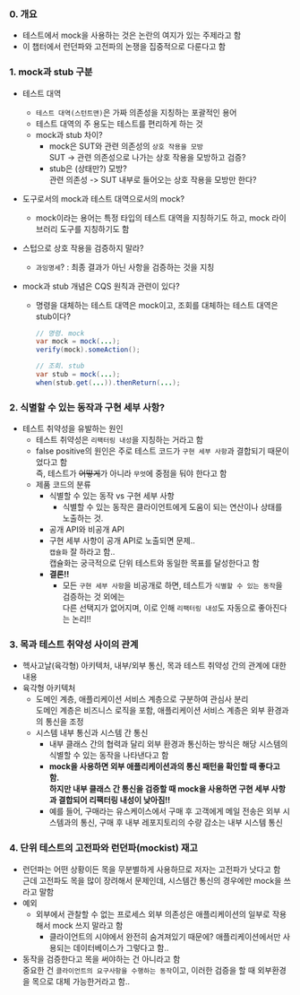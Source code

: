 ### 0. 개요
- 테스트에서 mock을 사용하는 것은 논란의 여지가 있는 주제라고 함
- 이 챕터에서 런던파와 고전파의 논쟁을 집중적으로 다룬다고 함

### 1. mock과 stub 구분
- 테스트 대역
  - `테스트 대역(스턴트맨)`은 가짜 의존성을 지칭하는 포괄적인 용어
  - 테스트 대역의 주 용도는 테스트를 편리하게 하는 것
  - mock과 stub 차이?
    - mock은 SUT와 관련 의존성의 `상호 작용을 모방`  
      SUT -> 관련 의존성으로 나가는 상호 작용을 모방하고 검증?
    - stub은 (상태만?) 모방?  
      관련 의존성 -> SUT 내부로 들어오는 상호 작용을 모방만 한다?
- 도구로서의 mock과 테스트 대역으로서의 mock?
  - mock이라는 용어는 특정 타입의 테스트 대역을 지칭하기도 하고, mock 라이브러리 도구를 지칭하기도 함
- 스텁으로 상호 작용을 검증하지 말라?
  - `과잉명세`? : 최종 결과가 아닌 사항을 검증하는 것을 지칭

- mock과 stub 개념은 CQS 원칙과 관련이 있다?
  - 명령을 대체하는 테스트 대역은 mock이고, 조회를 대체하는 테스트 대역은 stub이다?
    ```java
    // 명령. mock
    var mock = mock(...);
    verify(mock).someAction();
    
    // 조회. stub
    var stub = mock(...);
    when(stub.get(...)).thenReturn(...);
    ```

### 2. 식별할 수 있는 동작과 구현 세부 사항?
- 테스트 취약성을 유발하는 원인
  - 테스트 취약성은 `리팩터링 내성`을 지칭하는 거라고 함
  - false positive의 원인은 주로 테스트 코드가 `구현 세부 사항`과 결합되기 때문이었다고 함  
    즉, 테스트가 ~~어떻게~~가 아니라 `무엇`에 중점을 둬야 한다고 함
  - 제품 코드의 분류
    - 식별할 수 있는 동작 vs 구현 세부 사항
      - 식별할 수 있는 동작은 클라이언트에게 도움이 되는 연산이나 상태를 노출하는 것. 
    - 공개 API와 비공개 API
    - 구현 세부 사항이 공개 API로 노출되면 문제..  
      `캡슐화` 잘 하라고 함..  
       캡슐화는 궁극적으로 단위 테스트와 동일한 목표를 달성한다고 함
    - **결론!!**
      - 모든 `구현 세부 사항`을 비공개로 하면, 테스트가 `식별할 수 있는 동작`을 검증하는 것 외에는   
        다른 선택지가 없어지며, 이로 인해 `리팩터링 내성`도 자동으로 좋아진다는 논리!!

### 3. 목과 테스트 취약성 사이의 관계
- 헥사고날(육각형) 아키텍처, 내부/외부 통신, 목과 테스트 취약성 간의 관계에 대한 내용
- 육각형 아키텍처
  - 도메인 계층, 애플리케이션 서비스 계층으로 구분하여 관심사 분리    
    도메인 계층은 비즈니스 로직을 포함, 애플리케이션 서비스 계층은 외부 환경과의 통신을 조정
  - 시스템 내부 통신과 시스템 간 통신
    - 내부 클래스 간의 협력과 달리 외부 환경과 통신하는 방식은 해당 시스템의 식별할 수 있는 동작을 나타낸다고 함
    - **mock을 사용하면 외부 애플리케이션과의 통신 패턴을 확인할 때 좋다고 함.  
      하지만 내부 클래스 간 통신을 검증할 때 mock을 사용하면 구현 세부 사항과 결합되어 리팩터링 내성이 낮아짐!!**
    - 예를 들어, 구매라는 유스케이스에서 구매 후 고객에게 메일 전송은 외부 시스템과의 통신, 구매 후 내부 레포지토리의 수량 감소는 내부 시스템 통신

### 4. 단위 테스트의 고전파와 런던파(mockist) 재고
- 런던파는 어떤 상황이든 목을 무분별하게 사용하므로 저자는 고전파가 낫다고 함  
  근데 고전파도 목을 많이 장려해서 문제인데, 시스템간 통신의 경우에만 mock을 쓰라고 말함
- 예외
  - 외부에서 관찰할 수 없는 프로세스 외부 의존성은 애플리케이션의 일부로 작용해서 mock 쓰지 말라고 함
    - 클라이언트의 시야에서 완전히 숨겨져있기 때문에? 애플리케이션에서만 사용되는 데이터베이스가 그렇다고 함..  
- 동작을 검증한다고 목을 써야하는 건 아니라고 함  
  중요한 건 `클라이언트의 요구사항을 수행하는 동작`이고, 이러한 검증을 할 때 외부환경을 목으로 대체 가능한거라고 함..